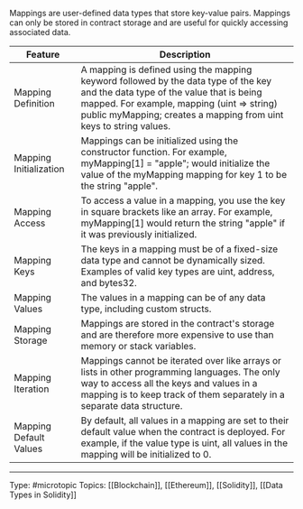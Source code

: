 Mappings are user-defined data types that store key-value pairs. Mappings can only be stored in contract storage and are useful for quickly accessing associated data.

| Feature | Description                                                                                                                                                                                                                                         |
|-----------------------------|-----------------------------------------------------------------------------------------------------------------------------------------------------------------------------------------------------------------------------------------------------|
| Mapping Definition          | A mapping is defined using the mapping keyword followed by the data type of the key and the data type of the value that is being mapped. For example, mapping (uint => string) public myMapping; creates a mapping from uint keys to string values. |
| Mapping Initialization      | Mappings can be initialized using the constructor function. For example, myMapping[1] = "apple"; would initialize the value of the myMapping mapping for key 1 to be the string "apple".                                                            |
| Mapping Access              | To access a value in a mapping, you use the key in square brackets like an array. For example, myMapping[1] would return the string "apple" if it was previously initialized.                                                                       |
| Mapping Keys                | The keys in a mapping must be of a fixed-size data type and cannot be dynamically sized. Examples of valid key types are uint, address, and bytes32.                                                                                                |
| Mapping Values              | The values in a mapping can be of any data type, including custom structs.                                                                                                                                                                          |
| Mapping Storage             | Mappings are stored in the contract's storage and are therefore more expensive to use than memory or stack variables.                                                                                                                               |
| Mapping Iteration           | Mappings cannot be iterated over like arrays or lists in other programming languages. The only way to access all the keys and values in a mapping is to keep track of them separately in a separate data structure.                                 |
| Mapping Default Values      | By default, all values in a mapping are set to their default value when the contract is deployed. For example, if the value type is uint, all values in the mapping will be initialized to 0.                                                       |

___
Type: #microtopic 
Topics: [[Blockchain]], [[Ethereum]], [[Solidity]], [[Data Types in Solidity]]

